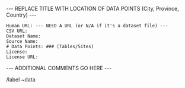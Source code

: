 --- REPLACE TITLE WITH LOCATION OF DATA POINTS (City, Province, Country) ---

```
Human URL: --- NEED A URL (or N/A if it's a dataset file) ---
CSV URL: 
Dataset Name: 
Source Name: 
# Data Points: ### (Tables/Sites)
License: 
License URL: 
```

--- ADDITIONAL COMMENTS GO HERE ---


/label ~data